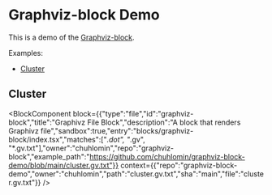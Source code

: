 # Graphviz-block Demo

This is a demo of the [Graphviz-block](https://github.com/chuhlomin/graphviz-block).

Examples:

* [Cluster](#cluster)

## Cluster

<BlockComponent
block={{"type":"file","id":"graphviz-block","title":"Graphivz File Block","description":"A block that renders Graphivz file","sandbox":true,"entry":"blocks/graphviz-block/index.tsx","matches":["*.dot", "*.gv", "*.gv.txt"],"owner":"chuhlomin","repo":"graphviz-block","example_path":"https://github.com/chuhlomin/graphviz-block-demo/blob/main/cluster.gv.txt"}}
context={{"repo":"graphviz-block-demo","owner":"chuhlomin","path":"cluster.gv.txt","sha":"main","file":"cluster.gv.txt"}} />
